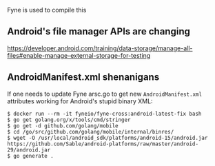 Fyne is used to compile this

Android's file manager APIs are changing
----------------------------------------

https://developer.android.com/training/data-storage/manage-all-files#enable-manage-external-storage-for-testing


AndroidManifest.xml shenanigans
-------------------------------

If one needs to update Fyne arsc.go to get new `AndroidManifest.xml` attributes working for Android's
stupid binary XML:

```
$ docker run --rm -it fyneio/fyne-cross:android-latest-fix bash
$ go get golang.org/x/tools/cmd/stringer
$ go get -d github.com/golang/mobile
$ cd /go/src/github.com/golang/mobile/internal/binres/
$ wget -O /usr/local/android_sdk/platforms/android-15/android.jar https://github.com/Sable/android-platforms/raw/master/android-29/android.jar
$ go generate .
```

